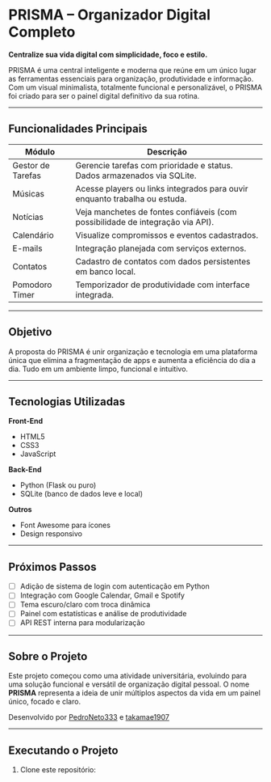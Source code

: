 # PRISMA – Organizador Digital Completo

**Centralize sua vida digital com simplicidade, foco e estilo.**

PRISMA é uma central inteligente e moderna que reúne em um único lugar as ferramentas essenciais para organização, produtividade e informação. Com um visual minimalista, totalmente funcional e personalizável, o PRISMA foi criado para ser o painel digital definitivo da sua rotina.

---

## Funcionalidades Principais

| Módulo             | Descrição                                                                 |
|--------------------|---------------------------------------------------------------------------|
| Gestor de Tarefas  | Gerencie tarefas com prioridade e status. Dados armazenados via SQLite.   |
| Músicas            | Acesse players ou links integrados para ouvir enquanto trabalha ou estuda.|
| Notícias           | Veja manchetes de fontes confiáveis (com possibilidade de integração via API). |
| Calendário         | Visualize compromissos e eventos cadastrados.                             |
| E-mails            | Integração planejada com serviços externos.                               |
| Contatos           | Cadastro de contatos com dados persistentes em banco local.               |
| Pomodoro Timer     | Temporizador de produtividade com interface integrada.                    |

---

## Objetivo

A proposta do PRISMA é unir organização e tecnologia em uma plataforma única que elimina a fragmentação de apps e aumenta a eficiência do dia a dia. Tudo em um ambiente limpo, funcional e intuitivo.

---

## Tecnologias Utilizadas

**Front-End**
- HTML5
- CSS3
- JavaScript

**Back-End**
- Python (Flask ou puro)
- SQLite (banco de dados leve e local)

**Outros**
- Font Awesome para ícones
- Design responsivo

---

## Próximos Passos

- [ ] Adição de sistema de login com autenticação em Python
- [ ] Integração com Google Calendar, Gmail e Spotify
- [ ] Tema escuro/claro com troca dinâmica
- [ ] Painel com estatísticas e análise de produtividade
- [ ] API REST interna para modularização

---

## Sobre o Projeto

Este projeto começou como uma atividade universitária, evoluindo para uma solução funcional e versátil de organização digital pessoal. O nome **PRISMA** representa a ideia de unir múltiplos aspectos da vida em um painel único, focado e claro.

Desenvolvido por [PedroNeto333](https://github.com/PedroNeto333) e [takamae1907]((https://github.com/takamae1907))

---

## Executando o Projeto

1. Clone este repositório:
